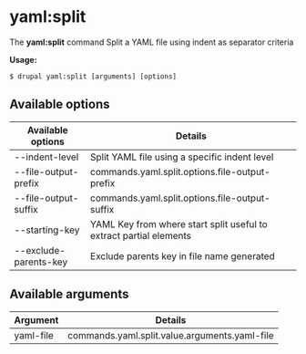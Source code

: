 # yaml:split
The **yaml:split** command Split a YAML file using indent as separator criteria

**Usage:**
```
$ drupal yaml:split [arguments] [options] 
```

## Available options
Available options | Details
-------|-------------
--indent-level | Split YAML file using a specific indent level
--file-output-prefix | commands.yaml.split.options.file-output-prefix
--file-output-suffix | commands.yaml.split.options.file-output-suffix
--starting-key | YAML Key from where start split useful to extract partial elements
--exclude-parents-key | Exclude parents key in file name generated

## Available arguments
Argument | Details
---------|-------------
yaml-file | commands.yaml.split.value.arguments.yaml-file
